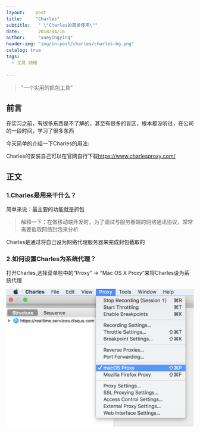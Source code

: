 ```yaml
---
layout:    post
title:     "Charles"
subtitle:   " \"Charles的简单使用\""
date:       2018/04/16
author:     "xueyingying"
header-img: "img/in-post/charles/charles-bg.png"
catalog: true
tags:
  - 工具 网络

---
```


>"一个实用的抓包工具"  


## 前言

在实习之前，有很多东西是不了解的，甚至有很多的盲区，根本都没听过，在公司的一段时间，学习了很多东西

今天简单的介绍一下Charles的用法:

Charles的安装自己可以在官网自行下载<https://www.charlesproxy.com/>


## 正文

### 1.Charles是用来干什么？

简单来说：最主要的功能就是抓包

>解释一下：在做移动端开发时，为了调试与服务器端的网络通讯协议，常常需要截取网络封包来分析 

Charles是通过将自己设为网络代理服务器来完成封包截取的

### 2.如何设置Charles为系统代理？

打开Charles,选择菜单栏中的“Proxy” -> “Mac OS X Proxy“来将Charles设为系统代理

![Alt text](/img/in-post/charles/charles-proxy.png)



